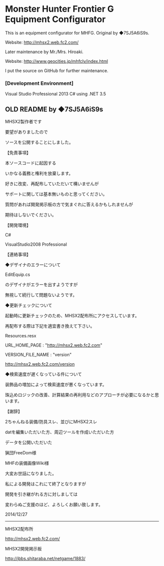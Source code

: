 # Monster Hunter Frontier G Equipment Configurator

This is an equipment configurator for MHFG. Original by ◆7SJ5A6iS9s.

Website: http://mhsx2.web.fc2.com/

Later maintenance by Mr./Mrs. Hiroaki.

Website: http://www.geocities.jp/mhfclv/index.html

I put the source on GitHub for further maintenance.

### [Development Environment]

Visual Studio Professional 2013 C# using .NET 3.5

## OLD README by ◆7SJ5A6iS9s
﻿MHSX2製作者です

要望がありましたので

ソースを公開することにしました。


【免責事項】

本ソースコードに起因する

いかなる義務と権利を放棄します。

好きに改変、再配布していただいて構いませんが

サポートに関しては基本無いものと思ってください。

質問があれば開発掲示板の方で気まぐれに答えるかもしれませんが

期待はしないでください。


【開発環境】

C#

VisualStudio2008 Professional


【連絡事項】

◆デザイナのエラーについて

EditEquip.cs

のデザイナがエラーを出すようですが

無視して続行して問題ないようです。


◆更新チェックについて

起動時に更新チェックのため、MHSX2配布所にアクセスしています。

再配布する際は下記を適宜書き換えて下さい。


Resources.resx

URL_HOME_PAGE : "http://mhsx2.web.fc2.com"

VERSION_FILE_NAME : "version"


http://mhsx2.web.fc2.com/version


◆検索速度が遅くなっている件について

装飾品の増加によって検索速度が悪くなっています。

珠込めロジックの改善、計算結果の再利用などのアプローチが必要になるかと思います。



【謝辞】

2ちゃんねる装備/防具スレ、並びにMHSX2スレ

datを編集いただいた方、周辺ツールを作成いただいた方

データを公開いただいた

猟団FreeDom様

MHFの装備画像Wiki様

大変お世話になりました。

私による開発はこれにて終了となりますが

開発を引き継がれる方に対しましては

変わらぬご支援のほど、よろしくお願い致します。


2014/12/27

-------------------------

MHSX2配布所

http://mhsx2.web.fc2.com/


MHSX2開発掲示板

http://jbbs.shitaraba.net/netgame/1883/
